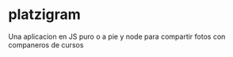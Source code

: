 # platzigram
Una aplicacion en JS puro o a pie y node para compartir fotos con companeros de cursos

